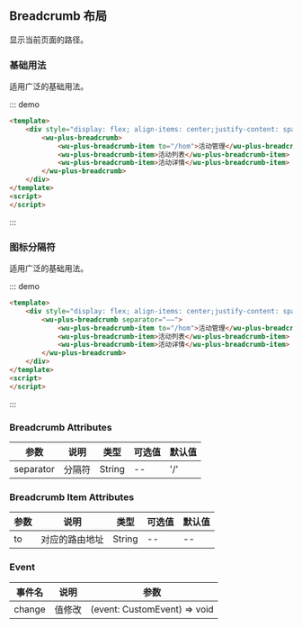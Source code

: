 
## Breadcrumb 布局

显示当前页面的路径。

### 基础用法

适用广泛的基础用法。

::: demo
```html
<template>
    <div style="display: flex; align-items: center;justify-content: space-around;width: 100%; margin-top: 8px; margin-bottom: 16px">
        <wu-plus-breadcrumb>
            <wu-plus-breadcrumb-item to="/hom">活动管理</wu-plus-breadcrumb-item>
            <wu-plus-breadcrumb-item>活动列表</wu-plus-breadcrumb-item>
            <wu-plus-breadcrumb-item>活动详情</wu-plus-breadcrumb-item>
        </wu-plus-breadcrumb>
    </div>
</template>
<script>
</script>
```
:::

### 图标分隔符

适用广泛的基础用法。

::: demo
```html
<template>
    <div style="display: flex; align-items: center;justify-content: space-around;width: 100%; margin-top: 8px; margin-bottom: 16px">
        <wu-plus-breadcrumb separator="——">
            <wu-plus-breadcrumb-item to="/hom">活动管理</wu-plus-breadcrumb-item>
            <wu-plus-breadcrumb-item>活动列表</wu-plus-breadcrumb-item>
            <wu-plus-breadcrumb-item>活动详情</wu-plus-breadcrumb-item>
        </wu-plus-breadcrumb>
    </div>
</template>
<script>
</script>
```
:::



### Breadcrumb Attributes

| 参数      | 说明    | 类型      | 可选值       | 默认值   |
|---------- |-------- |---------- |-------------  |-------- |
| separator | 分隔符 | String | -- | '/' |


### Breadcrumb Item Attributes

| 参数      | 说明    | 类型      | 可选值       | 默认值   |
|---------- |-------- |---------- |-------------  |-------- |
| to | 对应的路由地址 | String | -- | -- |

### Event

| 事件名      | 说明    | 参数     | 
|---------- |-------- |---------- |
| change | 值修改 | (event: CustomEvent) => void |
